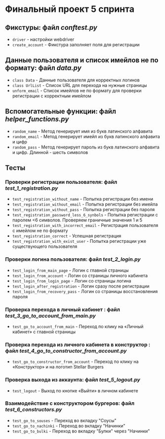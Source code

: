 # Финальный проект 5 спринта

## Фикстуры: файл ***conftest.py***

* `driver` - настройки webdriver
* `create_account` - Фикстура заполняет поля для регистрации

## Данные пользователя и список имейлов не по формату: файл ***data.py***

* `class Data` - Данные пользователя для корректных логинов
* `class UrlList` - Список URL для перехода на нужные страницы
* `unform_email` - Список имейлов не по формату для проверки регистрации с корректным имейлом
  


## Вспомогательные функции: файл ***helper_functions.py***

* `random_name` - Метод генерирует имя из букв латинского алфавита
* `random_email` - Метод генерирует имейл из букв латинского алфавита и цифр
* `random_pass` - Метод генерирует пароль из букв латинского алфавита и цифр. Длинной - шесть символов 


## Тесты


### Проверки регистрации пользователя: файл ***test_1_registration.py***

* `test_registration_without_name` - Попытка регистрации без имени
* `test_registration_without_email` - Попытка регистрации без имейла
* `test_registration_without_pass` - Попытка регистрации без пароля
* `test_registration_password_less_6_synbols` - Попытка регистрации с паролем <6 символов. Проверяем граничные значения 1 и 5
* `test_registration_with_incorrect_email` - Регистрация пользователя с имейлом не по формату
* `test_registration_correct` - Успешная регистрация
* `test_registration_with_exist_user` - Попытка регистрации уже существующего пользователя


### Проверки логина пользователя: файл ***test_2_login.py***

* `test_login_from_main_page` - Логин с главной страницы
* `test_login_from_account` - Логин со страницы личного кабинета
* `test_login_from_login_page` - Логин со страницы логина
* `test_login_after_registration` - Логин сразу после регистрации
* `test_login_from_recovery_pass` - Логин со страницы восстановления пароля


### Проверка перехода в личный кабинет : файл ***test_3_go_to_account_from_main.py***

* `test_go_to_account_from_main` - Переход по клику на «Личный кабинет» с главной страницы


### Проверка перехода из личного кабинета в конструктор : файл ***test_4_go_to_constructor_from_account.py***

* `test_go_to_constructor_from_account` - Переход по клику на «Конструктор» и на логотип Stellar Burgers


### Проверка выхода из аккаунта: файл ***test_5_logout.py***

* `test_logout` - Выход по кнопке «Выйти» в личном кабинете


### Взаимодействие с конструктором бургеров: файл ***test_6_constructors.py***

* `test_go_to_souses` - Переход во вкладку "Соусы"
* `test_go_to_nachinki` - Переход во вкладку "Начинки"
* `test_go_to_bulki` - Переход во вкладку "Булки" через "Начинки"
